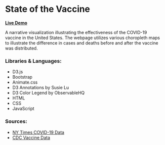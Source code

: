 # State of the Vaccine
**[Live Demo]** 

A narrative visualization illustrating the effectiveness of the COVID-19 vaccine in the United States.
The webpage utilizes various choropleth maps to illustrate the difference in cases and deaths before and after the vaccine was distributed.



### Libraries & Languages:
- D3.js
- Bootstrap
- Animate.css
- D3 Annotations by Susie Lu
- D3 Color Legend by ObservableHQ
- HTML
- CSS
- JavaScript

### Sources:
- [NY Times COVID-19 Data]
- [CDC Vaccine Data]

[Live Demo]: https://omarn33.github.io/State-of-the-Vaccine
[NY Times COVID-19 Data]: https://github.com/nytimes/covid-19-data
[CDC Vaccine Data]: https://data.cdc.gov/Vaccinations/COVID-19-Vaccinations-in-the-United-States-County/8xkx-amqh

